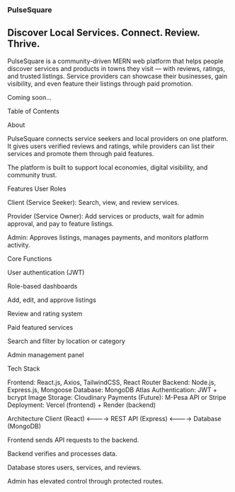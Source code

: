 ### PulseSquare 

## Discover Local Services. Connect. Review. Thrive.

PulseSquare is a community-driven MERN web platform that helps people discover services and products in towns they visit — with reviews, ratings, and trusted listings.
Service providers can showcase their businesses, gain visibility, and even feature their listings through paid promotion.

 Coming soon...

 Table of Contents

About

PulseSquare connects service seekers and local providers on one platform.
It gives users verified reviews and ratings, while providers can list their services and promote them through paid features.

The platform is built to support local economies, digital visibility, and community trust.

Features
User Roles

Client (Service Seeker):
Search, view, and review services.

Provider (Service Owner):
Add services or products, wait for admin approval, and pay to feature listings.

Admin:
Approves listings, manages payments, and monitors platform activity.

Core Functions

User authentication (JWT)

Role-based dashboards

Add, edit, and approve listings

Review and rating system

Paid featured services

Search and filter by location or category

Admin management panel

Tech Stack

Frontend: React.js, Axios, TailwindCSS, React Router
Backend: Node.js, Express.js, Mongoose
Database: MongoDB Atlas
Authentication: JWT + bcrypt
Image Storage: Cloudinary
Payments (Future): M-Pesa API or Stripe
Deployment: Vercel (frontend) + Render (backend)

Architecture
Client (React) <----> REST API (Express) <----> Database (MongoDB)


Frontend sends API requests to the backend.

Backend verifies and processes data.

Database stores users, services, and reviews.

Admin has elevated control through protected routes.
